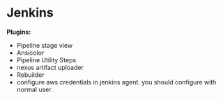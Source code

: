# Jenkins

**Plugins:**
* Pipeline stage view
* Ansicolor
* Pipeline Utility Steps
* nexus artifact uploader
* Rebuilder
* configure aws credentials in jenkins agent. you should configure with normal user.